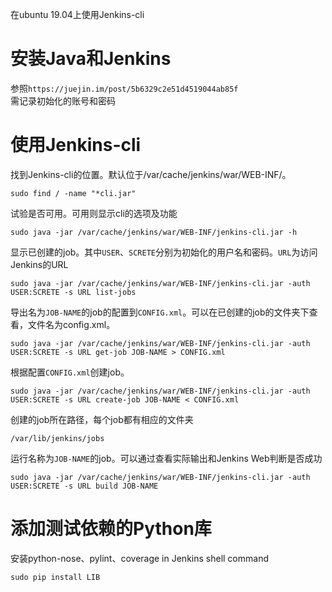 在ubuntu 19.04上使用Jenkins-cli
# 安装Java和Jenkins
参照`https://juejin.im/post/5b6329c2e51d4519044ab85f`<br>
需记录初始化的账号和密码

# 使用Jenkins-cli
找到Jenkins-cli的位置。默认位于/var/cache/jenkins/war/WEB-INF/。
```
sudo find / -name "*cli.jar"
```
试验是否可用。可用则显示cli的选项及功能
```
sudo java -jar /var/cache/jenkins/war/WEB-INF/jenkins-cli.jar -h
```
显示已创建的job。其中`USER`、`SCRETE`分别为初始化的用户名和密码。`URL`为访问Jenkins的URL
```
sudo java -jar /var/cache/jenkins/war/WEB-INF/jenkins-cli.jar -auth USER:SCRETE -s URL list-jobs
```
导出名为`JOB-NAME`的job的配置到`CONFIG.xml`。可以在已创建的job的文件夹下查看，文件名为config.xml。
```
sudo java -jar /var/cache/jenkins/war/WEB-INF/jenkins-cli.jar -auth USER:SCRETE -s URL get-job JOB-NAME > CONFIG.xml
```
根据配置`CONFIG.xml`创建job。
```
sudo java -jar /var/cache/jenkins/war/WEB-INF/jenkins-cli.jar -auth USER:SCRETE -s URL create-job JOB-NAME < CONFIG.xml
```
创建的job所在路径，每个job都有相应的文件夹
```
/var/lib/jenkins/jobs
```
运行名称为`JOB-NAME`的job。可以通过查看实际输出和Jenkins Web判断是否成功
```
sudo java -jar /var/cache/jenkins/war/WEB-INF/jenkins-cli.jar -auth USER:SCRETE -s URL build JOB-NAME
```

# 添加测试依赖的Python库
安装python-nose、pylint、coverage in Jenkins shell command
```
sudo pip install LIB
```
